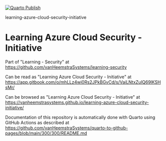 [![Quarto Publish](https://github.com/vanHeemstraSystems/learning-azure-cloud-security-initiative/actions/workflows/publish.yml/badge.svg)](https://github.com/vanHeemstraSystems/learning-azure-cloud-security-initiative/actions/workflows/publish.yml)

learning-azure-cloud-security-initiative
# Learning Azure Cloud Security - Initiative

Part of "Learning - Security" at https://github.com/vanHeemstraSystems/learning-security

Can be read as "Learning Azure Cloud Security - Initiative" at https://app.gitbook.com/o/mhLLz4wi0Rs2JPkBGvCd/s/VaiLNtxZulQ69lKSHsMr/

Can be browsed as "Learning Azure Cloud Security - Initiative" at https://vanheemstrasystems.github.io/learning-azure-cloud-security-initiative/

Documentation of this repository is automatically done with Quarto using GitHub Actions as described at https://github.com/vanHeemstraSystems/quarto-to-github-pages/blob/main/300/300/README.md
